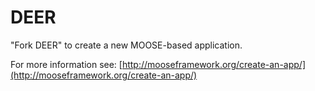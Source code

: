 DEER
=====

"Fork DEER" to create a new MOOSE-based application.

For more information see: [http://mooseframework.org/create-an-app/](http://mooseframework.org/create-an-app/)
